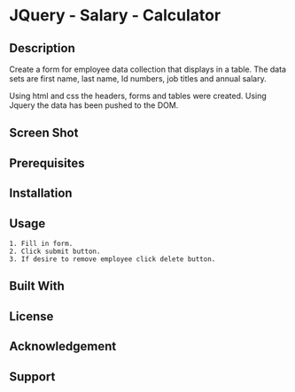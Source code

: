 # JQuery - Salary - Calculator


## Description

Create a form for employee data collection that displays in a table. The data sets are first name, last name, Id numbers, job titles and annual salary.

Using html and css the headers, forms and tables were created. Using Jquery the data has been pushed to the DOM.

## Screen Shot
## Prerequisites
## Installation
## Usage

    1. Fill in form.
    2. Click submit button.
    3. If desire to remove employee click delete button.

## Built With
## License
## Acknowledgement
## Support